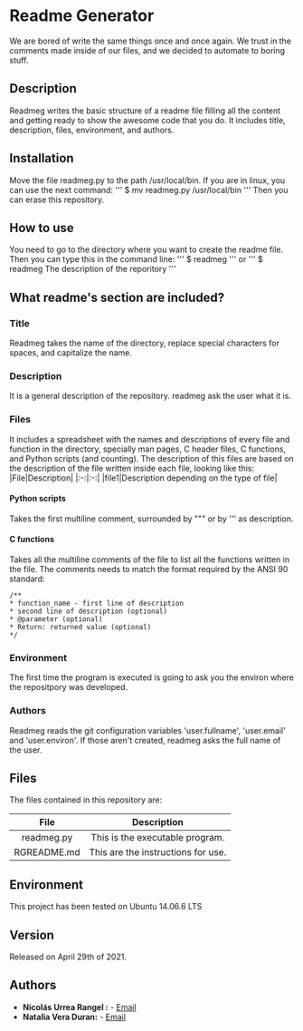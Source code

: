 # Readme Generator
We are bored of write the same things once and once again. We trust in the comments made inside of our files, and we decided to automate to boring stuff. 

## Description
Readmeg writes the basic structure of a readme file filling all the content  and getting ready to show the awesome code that you do. 
It includes title, description, files, environment, and authors. 

## Installation
Move the file readmeg.py to the path /usr/local/bin. If you are in linux, you can use the next command:
'''
$ mv readmeg.py /usr/local/bin
'''
Then you can erase this repository.
## How to use
You need to go to the directory where you want to create the readme file. Then you can type this in the command line:
'''
$ readmeg
'''
or
'''
$ readmeg The description of the reporitory
'''

## What readme's section are included?
### Title
Readmeg takes the name of the directory, replace special characters for spaces, and capitalize the name.
### Description
It is a general description of the repository. readmeg ask the user what it is.
### Files
It includes a spreadsheet with the names and descriptions of every file and function in the directory, specially man pages, C header files, C functions, and Python scripts (and counting). The description of this files are based on the description of the file written inside each file, looking like this:
|File|Description|
|:-:|:-:|
|file1|Description depending on the type of file|
#### Python scripts
Takes the first multiline comment, surrounded by """ or by ''' as description.

#### C functions
Takes all the multiline comments of the file to list all the functions written in the file. The comments needs to match the format required by the ANSI 90 standard:
```
/**
* function_name - first line of description
* second line of description (optional)
* @parameter (optional)
* Return: returned value (optional)
*/
```
### Environment
The first time the program is executed is going to ask you the environ where the repositpory was developed.

### Authors
Readmeg reads the git configuration variables 'user.fullname', 'user.email' and 'user.environ'. If those aren't created, readmeg asks the full name of the user.

## Files
The files contained in this repository are:

|File|Description|
|:-:|:-:|
|readmeg.py| This is the executable program.|
|RGREADME.md| This are the instructions for use.|

## Environment
This project has been tested on Ubuntu 14.06.6 LTS

## Version
Released on April 29th of 2021.

## Authors
* **Nicolás Urrea Rangel :** - [Email](nico15935746@gmail.com)
* **Natalia Vera Duran:** - [Email](naveduran@gmail.com)